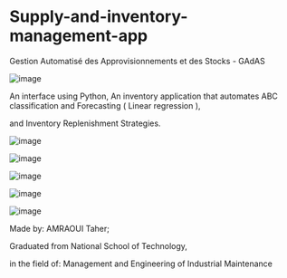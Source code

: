 # Supply-and-inventory-management-app
Gestion Automatisé des Approvisionnements et des Stocks - GAdAS

![image](https://github.com/amraouitaher/Supply-and-inventory-management-app/assets/140072456/0fdb2f4a-5230-452c-8f12-5b71a470b0bb)


An interface using Python, An inventory application that automates ABC classification and Forecasting ( Linear regression ),

and Inventory Replenishment Strategies.


![image](https://github.com/amraouitaher/Supply-and-inventory-management-app/assets/140072456/8dc6649e-c2c0-4a6c-8f5c-87c07cc63b9f)

![image](https://github.com/amraouitaher/Supply-and-inventory-management-app/assets/140072456/ccc538bd-c642-4d71-a536-ab2f43cd5643)

![image](https://github.com/amraouitaher/Supply-and-inventory-management-app/assets/140072456/ffa2206b-e5db-49a5-87c9-7aa234a49c75)

![image](https://github.com/amraouitaher/Supply-and-inventory-management-app/assets/140072456/c3417c83-ab29-4d3c-a3f2-161ffbbabd2a)

![image](https://github.com/amraouitaher/Supply-and-inventory-management-app/assets/140072456/9fa13d33-ac6d-414f-96f8-08629f95c824)

Made by: AMRAOUI Taher; 

Graduated from National School of Technology, 

in the field of: Management and Engineering of Industrial Maintenance
